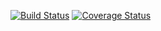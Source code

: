[![Build Status](https://travis-ci.org/benpetty/code-katas.svg?branch=master)](https://travis-ci.org/benpetty/code-katas) [![Coverage Status](https://coveralls.io/repos/github/benpetty/code-katas/badge.svg?branch=master)](https://coveralls.io/github/benpetty/code-katas?branch=master)
